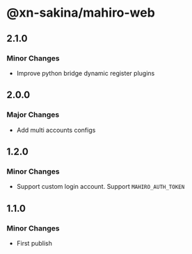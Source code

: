 # @xn-sakina/mahiro-web

## 2.1.0

### Minor Changes

- Improve python bridge dynamic register plugins

## 2.0.0

### Major Changes

- Add multi accounts configs

## 1.2.0

### Minor Changes

- Support custom login account. Support `MAHIRO_AUTH_TOKEN`

## 1.1.0

### Minor Changes

- First publish
